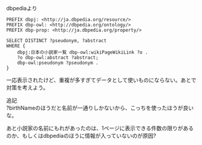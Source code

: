 dbpediaより

```
PREFIX dbpj: <http://ja.dbpedia.org/resource/>
PREFIX dbp-owl: <http://dbpedia.org/ontology/>
PREFIX dbp-prop: <http://ja.dbpedia.org/property/>

SELECT DISTINCT ?pseudonym, ?abstract
WHERE {
    dbpj:日本の小説家一覧 dbp-owl:wikiPageWikiLink ?o .
    ?o dbp-owl:abstract ?abstract;
    dbp-owl:pseudonym ?pseudonym .
}
```

一応表示されたけど、重複が多すぎてデータとして使いものにならない。あとで対策を考えよう。

追記  
?birthNameのほうだと名前が一通りしかないから、こっちを使ったほうが良いな。

あと小説家の名前にもれがあったのは、1ページに表示できる件数の限りがあるのか、もしくはdbpediaのほうに情報が入っていないのが原因?
